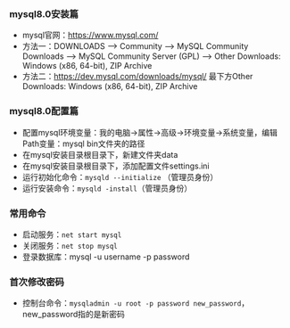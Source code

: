 ### mysql8.0安装篇

* mysql官网：https://www.mysql.com/
* 方法一：DOWNLOADS --> Community --> MySQL Community Downloads --> MySQL Community Server (GPL) --> Other Downloads: Windows (x86, 64-bit), ZIP Archive
* 方法二：https://dev.mysql.com/downloads/mysql/ 最下方Other Downloads: Windows (x86, 64-bit), ZIP Archive

### mysql8.0配置篇
* 配置mysql环境变量：我的电脑->属性->高级->环境变量->系统变量，编辑Path变量：mysql bin文件夹的路径
* 在mysql安装目录根目录下，新建文件夹data
* 在mysql安装目录根目录下，添加配置文件settings.ini
* 运行初始化命令：`mysqld --initialize` （管理员身份）
* 运行安装命令：`mysqld -install`（管理员身份）

### 常用命令
* 启动服务：`net start mysql`
* 关闭服务：`net stop mysql`
* 登录数据库：mysql -u username -p password

### 首次修改密码
* 控制台命令：`mysqladmin -u root -p password new_password`，new_password指的是新密码
